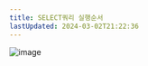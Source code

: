 ```yaml
---
title: SELECT쿼리 실행순서
lastUpdated: 2024-03-02T21:22:36
---
```


![image](https://user-images.githubusercontent.com/81006587/198918916-5a48486e-eb32-4767-ace3-7a63f8e14066.png)
